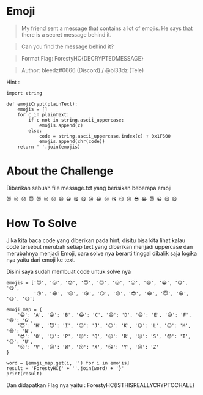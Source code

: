 # Emoji
> My friend sent a message that contains a lot of emojis. He says that there is a secret message behind it.

> Can you find the message behind it?

> Format Flag: ForestyHC{DECRYPTEDMESSAGE}

> Author: bleedz#0666 (Discord) / @bl33dz (Tele)

Hint : 
```
import string

def emojiCrypt(plainText):
    emojis = []
    for c in plainText:
        if c not in string.ascii_uppercase:
            emojis.append(c)
        else:
            code = string.ascii_uppercase.index(c) + 0x1F600
            emojis.append(chr(code))
    return ' '.join(emojis)
```
# About the Challenge
Diberikan sebuah file message.txt yang berisikan beberapa emoji
```
😈 😒 😓 😇 😈 😒 😑 😄 😀 😋 😋 😘 😂 😑 😘 😏 😓 😎 😂 😇 😀 😋 😋
```
# How To Solve
Jika kita baca code yang diberikan pada hint, disitu bisa kita lihat kalau code tersebut merubah setiap text yang diberikan menjadi uppercase dan merubahnya menjadi Emoji, cara solve nya berarti tinggal dibalik saja logika nya yaitu dari emoji ke text.

Disini saya sudah membuat code untuk solve nya
```
emojis = ['😈', '😒', '😓', '😇', '😈', '😒', '😑', '😄', '😀', '😋', '😋',
          '😘', '😂', '😑', '😘', '😏', '😓', '😎', '😂', '😇', '😀', '😋', '😋']

emoji_map = {
    '😀': 'A', '😁': 'B', '😂': 'C', '😃': 'D', '😄': 'E', '😅': 'F', '😆': 'G',
    '😇': 'H', '😈': 'I', '😉': 'J', '😊': 'K', '😋': 'L', '😌': 'M', '😍': 'N',
    '😎': 'O', '😏': 'P', '😐': 'Q', '😑': 'R', '😒': 'S', '😓': 'T', '😔': 'U',
    '😕': 'V', '😖': 'W', '😗': 'X', '😘': 'Y', '😙': 'Z'
}

word = [emoji_map.get(i, '') for i in emojis]
result = 'ForestyHC{' + ''.join(word) + '}'
print(result)
```

Dan didapatkan Flag nya yaitu : ForestyHC{ISTHISREALLYCRYPTOCHALL}
